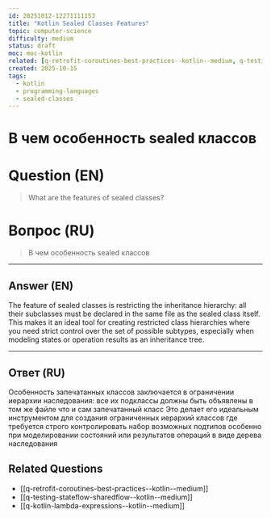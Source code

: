 ```yaml
---
id: 20251012-12271111153
title: "Kotlin Sealed Classes Features"
topic: computer-science
difficulty: medium
status: draft
moc: moc-kotlin
related: [q-retrofit-coroutines-best-practices--kotlin--medium, q-testing-stateflow-sharedflow--kotlin--medium, q-kotlin-lambda-expressions--kotlin--medium]
created: 2025-10-15
tags:
  - kotlin
  - programming-languages
  - sealed-classes
---
```

# В чем особенность sealed классов

# Question (EN)
> What are the features of sealed classes?

# Вопрос (RU)
> В чем особенность sealed классов

---

## Answer (EN)

The feature of sealed classes is restricting the inheritance hierarchy: all their subclasses must be declared in the same file as the sealed class itself. This makes it an ideal tool for creating restricted class hierarchies where you need strict control over the set of possible subtypes, especially when modeling states or operation results as an inheritance tree.

---

## Ответ (RU)

Особенность запечатанных классов заключается в ограничении иерархии наследования: все их подклассы должны быть объявлены в том же файле что и сам запечатанный класс Это делает его идеальным инструментом для создания ограниченных иерархий классов где требуется строго контролировать набор возможных подтипов особенно при моделировании состояний или результатов операций в виде дерева наследования

## Related Questions

- [[q-retrofit-coroutines-best-practices--kotlin--medium]]
- [[q-testing-stateflow-sharedflow--kotlin--medium]]
- [[q-kotlin-lambda-expressions--kotlin--medium]]
